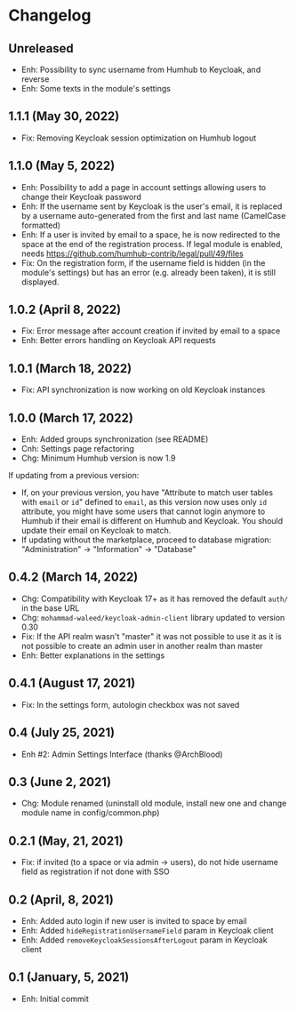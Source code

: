 Changelog
=========

Unreleased
--------------------
- Enh: Possibility to sync username from Humhub to Keycloak, and reverse
- Enh: Some texts in the module's settings


1.1.1 (May 30, 2022)
--------------------
- Fix: Removing Keycloak session optimization on Humhub logout


1.1.0 (May 5, 2022)
--------------------
- Enh: Possibility to add a page in account settings allowing users to change their Keycloak password
- Enh: If the username sent by Keycloak is the user's email, it is replaced by a username auto-generated from the first and last name (CamelCase formatted)
- Enh: If a user is invited by email to a space, he is now redirected to the space at the end of the registration process. If legal module is enabled, needs https://github.com/humhub-contrib/legal/pull/49/files
- Fix: On the registration form, if the username field is hidden (in the module's settings) but has an error (e.g. already been taken), it is still displayed.


1.0.2 (April 8, 2022)
--------------------
- Fix: Error message after account creation if invited by email to a space
- Enh: Better errors handling on Keycloak API requests


1.0.1 (March 18, 2022)
--------------------
- Fix: API synchronization is now working on old Keycloak instances


1.0.0 (March 17, 2022)
--------------------
- Enh: Added groups synchronization (see README)
- Cnh: Settings page refactoring
- Chg: Minimum Humhub version is now 1.9

If updating from a previous version:
 - If, on your previous version, you have "Attribute to match user tables with `email` or `id`" defined to `email`, as this version now uses only `id` attribute, you might have some users that cannot login anymore to Humhub if their email is different on Humhub and Keycloak. You should update their email on Keycloak to match.
 - If updating without the marketplace, proceed to database migration: "Administration" -> "Information" -> "Database"


0.4.2 (March 14, 2022)
--------------------
- Chg: Compatibility with Keycloak 17+ as it has removed the default `auth/` in the base URL
- Chg: `mohammad-waleed/keycloak-admin-client` library updated to version 0.30
- Fix: If the API realm wasn't "master" it was not possible to use it as it is not possible to create an admin user in another realm than master
- Enh: Better explanations in the settings


0.4.1 (August 17, 2021)
--------------------
- Fix: In the settings form, autologin checkbox was not saved


0.4 (July 25, 2021)
--------------------
- Enh #2: Admin Settings Interface (thanks @ArchBlood)


0.3 (June 2, 2021)
--------------------
- Chg: Module renamed (uninstall old module, install new one and change module name in config/common.php)


0.2.1 (May, 21, 2021)
--------------------
- Fix: if invited (to a space or via admin -> users), do not hide username field as registration if not done with SSO


0.2 (April, 8, 2021)
--------------------
- Enh: Added auto login if new user is invited to space by email
- Enh: Added `hideRegistrationUsernameField` param in Keycloak client
- Enh: Added `removeKeycloakSessionsAfterLogout` param in Keycloak client


0.1 (January, 5, 2021)
--------------------
- Enh: Initial commit